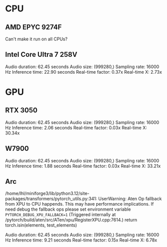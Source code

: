 

# CPU

## AMD EPYC 9274F
Can't make it run on all CPUs?

## Intel Core Ultra 7 258V
Audio duration: 62.45 seconds
Audio size: (999280,)
Sampling rate: 16000 Hz
Inference time: 22.90 seconds
Real-time factor: 0.37x
Real-time X: 2.73x


# GPU

## RTX 3050
Audio duration: 62.45 seconds
Audio size: (999280,)
Sampling rate: 16000 Hz
Inference time: 2.06 seconds
Real-time factor: 0.03x
Real-time X: 30.34x

## W7900
Audio duration: 62.45 seconds
Audio size: (999280,)
Sampling rate: 16000 Hz
Inference time: 1.88 seconds
Real-time factor: 0.03x
Real-time X: 33.21x

## Arc
/home/lhl/miniforge3/lib/python3.12/site-packages/transformers/pytorch_utils.py:341: UserWarning: Aten Op fallback from XPU to CPU happends. This may have performance implications. If need debug the fallback ops please set environment variable `PYTORCH_DEBUG_XPU_FALLBACK=1`  (Triggered internally at /pytorch/build/aten/src/ATen/xpu/RegisterXPU.cpp:7614.)
  return torch.isin(elements, test_elements)

Audio duration: 62.45 seconds
Audio size: (999280,)
Sampling rate: 16000 Hz
Inference time: 9.21 seconds
Real-time factor: 0.15x
Real-time X: 6.78x
